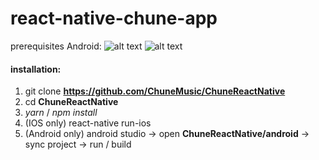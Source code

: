# react-native-chune-app

prerequisites Android: 
![alt text](https://git.allmax.team/chune/chune-react-native/blob/master/android-requirements.png)
![alt text](https://git.allmax.team/chune/chune-react-native/blob/master/android-requirements-2.png)

#### installation:
1.  git clone __https://github.com/ChuneMusic/ChuneReactNative__
2.  cd __ChuneReactNative__
3.  *yarn* / *npm install*
4. (IOS only) react-native run-ios
5. (Android only) android studio -> open __ChuneReactNative/android__ -> sync project -> run / build

